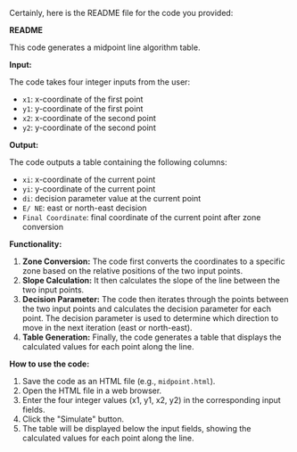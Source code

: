 Certainly, here is the README file for the code you provided:

**README**

This code generates a midpoint line algorithm table. 

**Input:**

The code takes four integer inputs from the user:

* `x1`: x-coordinate of the first point
* `y1`: y-coordinate of the first point
* `x2`: x-coordinate of the second point
* `y2`: y-coordinate of the second point

**Output:**

The code outputs a table containing the following columns:

* `xi`: x-coordinate of the current point
* `yi`: y-coordinate of the current point
* `di`: decision parameter value at the current point
* `E/ NE`: east or north-east decision
* `Final Coordinate`: final coordinate of the current point after zone conversion

**Functionality:**

1. **Zone Conversion:** The code first converts the coordinates to a specific zone based on the relative positions of the two input points.
2. **Slope Calculation:** It then calculates the slope of the line between the two input points.
3. **Decision Parameter:** The code then iterates through the points between the two input points and calculates the decision parameter for each point. The decision parameter is used to determine which direction to move in the next iteration (east or north-east).
4. **Table Generation:** Finally, the code generates a table that displays the calculated values for each point along the line.

**How to use the code:**

1. Save the code as an HTML file (e.g., `midpoint.html`).
2. Open the HTML file in a web browser.
3. Enter the four integer values (x1, y1, x2, y2) in the corresponding input fields.
4. Click the "Simulate" button.
5. The table will be displayed below the input fields, showing the calculated values for each point along the line.
